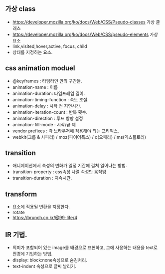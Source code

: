 ## 가상 class
- https://developer.mozilla.org/ko/docs/Web/CSS/Pseudo-classes 가상 클래스
- https://developer.mozilla.org/ko/docs/Web/CSS/pseudo-elements 가상 요소
- link,visited,hover,active, focus, child
- 상태를 지정하는 요소.

## css animation moduel
- @keyframes : 타임라인 안의 구간들.
- animation-name : 이름
- animation-duration: 타임프레임 길이.
- animation-timing-function : 속도 조절.
- animation-delay : 시작 전 지연시간.
- animation-iteration-count : 반복 횟수.
- animation-direction : 루프 방향 설정
- animation-fill-mode : 시작/끝 제
- vendor prefixes : 각 브라우저에 적용해야 되는 프리픽스.
- webkit(크롬 & 사파리) / moz(파이어폭스) / o(오페라) / ms(익스플로러)

## transition
- 애니메이션에서 속성의 변화가 일정 기간에 걸쳐 일어나는 방법.
- transition-property : css속성 나열 속성만 움직임
- transition-duration : 지속시간.

## transform
- 요소에 적용될 변환을 지정한다.
- rotate
- https://brunch.co.kr/@99-life/4

## IR 기법.
- 의미가 포함되어 있는 image를 배경으로 표현하고, 그에 사응하는 내용을 text로 전경에 기입하는 방법.
- display: block:none속성으로 숨김처리.
- text-indent 속성으로 글씨 날리기.

